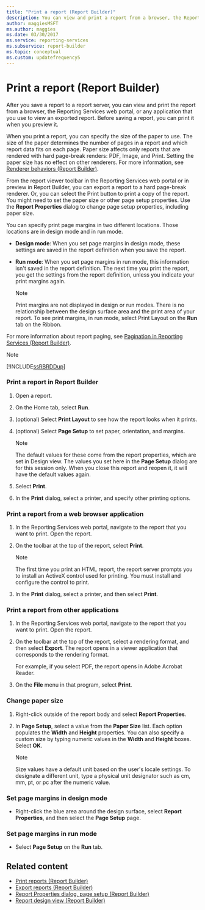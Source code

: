 ```yaml
---
title: "Print a report (Report Builder)"
description: You can view and print a report from a browser, the Reporting Services web portal, or any application that you use to view an exported report.
author: maggiesMSFT
ms.author: maggies
ms.date: 03/30/2017
ms.service: reporting-services
ms.subservice: report-builder
ms.topic: conceptual
ms.custom: updatefrequency5
---
```

# Print a report (Report Builder)

  After you save a report to a report server, you can view and print the report from a browser, the Reporting Services web portal, or any application that you use to view an exported report. Before saving a report, you can print it when you preview it.

When you print a report, you can specify the size of the paper to use. The size of the paper determines the number of pages in a report and which report data fits on each page. Paper size affects only reports that are rendered with hard page-break renders: PDF, Image, and Print. Setting the paper size has no effect on other renderers. For more information, see [Renderer behaviors (Report Builder)](../../reporting-services/report-design/rendering-behaviors-report-builder-and-ssrs.md).

From the report viewer toolbar in the Reporting Services web portal or in preview in Report Builder, you can export a report to a hard page-break renderer. Or, you can select the Print button to print a copy of the report. You might need to set the paper size or other page setup properties. Use the **Report Properties** dialog to change page setup properties, including paper size.

You can specify print page margins in two different locations. Those locations are in design mode and in run mode.

- **Design mode**: When you set page margins in design mode, these settings are saved in the report definition when you save the report.

- **Run mode**: When you set page margins in run mode, this information isn't saved in the report definition. The next time you print the report, you get the settings from the report definition, unless you indicate your print margins again.

    > [!NOTE]  
    >  Print margins are not displayed in design or run modes. There is no relationship between the design surface area and the print area of your report. To see print margins, in run mode, select Print Layout on the **Run** tab on the Ribbon.

For more information about report paging, see [Pagination in Reporting Services (Report Builder)](../../reporting-services/report-design/pagination-in-reporting-services-report-builder-and-ssrs.md).

> [!NOTE]  
> [!INCLUDE[ssRBRDDup](../../includes/ssrbrddup-md.md)]

### Print a report in Report Builder

1. Open a report.

1. On the Home tab, select **Run**.

1. (optional) Select **Print Layout** to see how the report looks when it prints.

1. (optional) Select **Page Setup** to set paper, orientation, and margins.

    > [!NOTE]  
    >  The default values for these come from the report properties, which are set in Design view. The values you set here in the **Page Setup** dialog are for this session only. When you close this report and reopen it, it will have the default values again.

1. Select **Print**.

1. In the **Print** dialog, select a printer, and specify other printing options.

### Print a report from a web browser application

1. In the Reporting Services web portal, navigate to the report that you want to print. Open the report.

1. On the toolbar at the top of the report, select **Print**.

    > [!NOTE]  
    >  The first time you print an HTML report, the report server prompts you to install an ActiveX control used for printing. You must install and configure the control to print.

1. In the **Print** dialog, select a printer, and then select **Print**.

### Print a report from other applications

1. In the Reporting Services web portal, navigate to the report that you want to print. Open the report.

1. On the toolbar at the top of the report, select a rendering format, and then select **Export**. The report opens in a viewer application that corresponds to the rendering format.

     For example, if you select PDF, the report opens in Adobe Acrobat Reader.

1. On the **File** menu in that program, select **Print**.

### Change paper size

1. Right-click outside of the report body and select **Report Properties**.

1. In **Page Setup**, select a value from the **Paper Size** list. Each option populates the **Width** and **Height** properties. You can also specify a custom size by typing numeric values in the **Width** and **Height** boxes. Select **OK**.

    > [!NOTE]  
    >  Size values have a default unit based on the user's locale settings. To designate a different unit, type a physical unit designator such as cm, mm, pt, or pc after the numeric value.

### Set page margins in design mode

- Right-click the blue area around the design surface, select **Report Properties**, and then select the **Page Setup** page.

### Set page margins in run mode

- Select **Page Setup** on the **Run** tab.

## Related content

- [Print reports (Report Builder)](../../reporting-services/report-builder/print-reports-report-builder-and-ssrs.md)
- [Export reports (Report Builder)](../../reporting-services/report-builder/export-reports-report-builder-and-ssrs.md)
- [Report Properties dialog, page setup (Report Builder)](/previous-versions/sql/sql-server-2016/dd220640(v=sql.130))
- [Report design view (Report Builder)](../../reporting-services/report-builder/report-design-view-report-builder.md)
